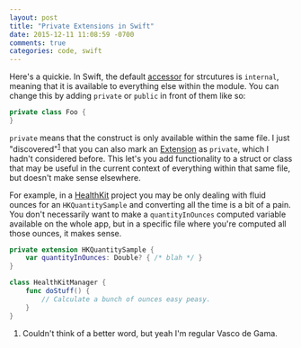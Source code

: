 ```yaml
---
layout: post
title: "Private Extensions in Swift"
date: 2015-12-11 11:08:59 -0700
comments: true
categories: code, swift
---
```

Here's a quickie. In Swift, the default [accessor](https://developer.apple.com/library/ios/documentation/Swift/Conceptual/Swift_Programming_Language/AccessControl.html) for strcutures is `internal`, meaning that it is available to everything else within the module. You can change this by adding `private` or `public` in front of them like so:

```swift
private class Foo {
}
```

`private` means that the construct is only available within the same file. I just "discovered"<sup id="fnref:1"><a href="#fn:1" rel="footnote">1</a></sup> that you can also mark an [Extension](https://developer.apple.com/library/ios/documentation/Swift/Conceptual/Swift_Programming_Language/Extensions.html) as `private`, which I hadn't considered before. This let's you add functionality to a struct or class that may be useful in the current context of everything within that same file, but doesn't make sense elsewhere.

For example, in a [HealthKit](https://developer.apple.com/healthkit/) project you may be only dealing with fluid ounces for an `HKQuantitySample` and converting all the time is a bit of a pain. You don't necessarily want to make a `quantityInOunces` computed variable  available on the whole app, but in a specific file where you're computed all those ounces, it makes sense.

```swift
private extension HKQuantitySample {
	var quantityInOunces: Double? { /* blah */ }
}

class HealthKitManager {
	func doStuff() {
		// Calculate a bunch of ounces easy peasy.
	}
}
```

<div class="footnotes">
  <ol>
    <li class="footnote" id="fn:1">
  <p>Couldn't think of a better word, but yeah I'm regular Vasco de Gama.</p>
</li>
  </ol>
</div>